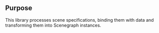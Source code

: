 ## Purpose

This library processes scene specifications, binding them with data and transforming them into Scenegraph instances.